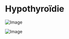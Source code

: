 # Hypothyroïdie

![Image](.//media/endo/Scan_0114.jpg)

![Image](.//media/endo/Scan_0114_verso.jpg)
